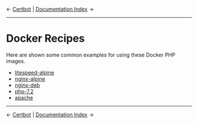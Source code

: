&larr; [Certbot](07-certbot.md) | [Documentation Index](/README.md) &rarr;

---

# Docker Recipes

Here are shown some common examples for using these Docker PHP images.

* [litespeed-alpine](recipes/litespeed-alpine)
* [nginx-alpine](recipes/nginx-alpine)
* [nginx-deb](recipes/nginx-deb)
* [php-7.2](recipes/php-7.2)
* [apache](recipes/apache)

---
&larr; [Certbot](07-certbot.md) | [Documentation Index](/README.md) &rarr;
